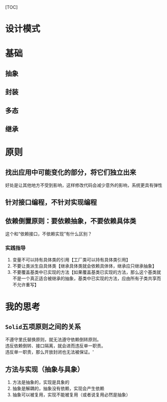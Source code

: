 [TOC]

# 设计模式

# 基础
## 抽象

## 封装

## 多态

## 继承

# 原则
## 找出应用中可能变化的部分，将它们独立出来
好处是让其他地方不受到影响，这样修改代码会减少意外的影响，系统更具有弹性

## 针对接口编程，不针对实现编程

## 依赖倒置原则：要依赖抽象，不要依赖具体类
这个和“依赖接口，不依赖实现”有什么区别？

### 实践指导
1. 变量不可以持有具体类的引用【工厂类可以持有具体类引用】
2. 不要让类派生自具体类【继承具体类就会依赖具体体，继承应只继承抽象】
3. 不要覆盖基类中已实现的方法【如果覆盖基类已实现的方法，那么这个基类就不是一个真正适合被继承的抽象，基类中已实现的方法，应由所有子类共享而不允许重写】

# 我的思考
## `Solid`五项原则之间的关系
不遵守里氏替换原则，就无法遵守依赖倒转原则。<br/>
违反依赖倒转、接口隔离，就会进而违反单一职责。<br/>
违反单一职责，那么开放封闭也无法被保证。'

## 方法与实现（抽象与具象）
1. 方法是抽象的，实现是具象的
1. 抽象是解耦的，抽象没有依赖，实现会产生依赖
1. 抽象可以被复用，实现不能被复用（或者说复用必然是抽象）